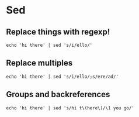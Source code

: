 # Sed

## Replace things with regexp!

```shell
echo 'hi there' | sed 's/i/ello/'
```

## Replace multiples

```shell
echo 'hi there' | sed 's/i/ello/;s/ere/ad/'
```

## Groups and backreferences

```shell
echo 'hi there' | sed 's/hi t\(here\)/\1 you go/'
```

